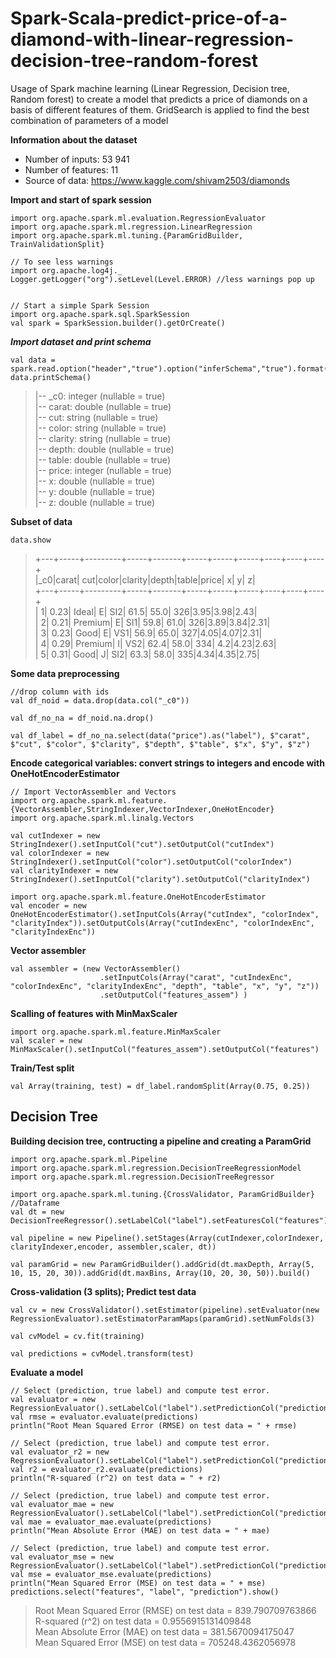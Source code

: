 # Spark-Scala-predict-price-of-a-diamond-with-linear-regression-decision-tree-random-forest
Usage of Spark machine learning (Linear Regression, Decision tree, Random forest) to create a model that predicts a price of diamonds on a basis of different features of them. GridSearch is applied to find the best combination of parameters of a model

**Information about the dataset**
- Number of inputs: 53 941
- Number of features: 11
- Source of data: https://www.kaggle.com/shivam2503/diamonds

**Import and start of spark session**
```
import org.apache.spark.ml.evaluation.RegressionEvaluator
import org.apache.spark.ml.regression.LinearRegression
import org.apache.spark.ml.tuning.{ParamGridBuilder, TrainValidationSplit}

// To see less warnings
import org.apache.log4j._
Logger.getLogger("org").setLevel(Level.ERROR) //less warnings pop up


// Start a simple Spark Session
import org.apache.spark.sql.SparkSession
val spark = SparkSession.builder().getOrCreate()
```

***Import dataset and print schema***

```
val data = spark.read.option("header","true").option("inferSchema","true").format("csv").load("diamonds.csv")
data.printSchema()
```  

>|-- _c0: integer (nullable = true)<br />
>|-- carat: double (nullable = true)<br />
>|-- cut: string (nullable = true)<br />
>|-- color: string (nullable = true)<br />
>|-- clarity: string (nullable = true)<br />
>|-- depth: double (nullable = true)<br />
>|-- table: double (nullable = true)<br />
>|-- price: integer (nullable = true)<br />
>|-- x: double (nullable = true)<br />
>|-- y: double (nullable = true)<br />
>|-- z: double (nullable = true)<br />

**Subset of data**

`data.show`

>+---+-----+---------+-----+-------+-----+-----+-----+----+----+----+<br />
>|_c0|carat|      cut|color|clarity|depth|table|price|   x|   y|   z|<br />
>+---+-----+---------+-----+-------+-----+-----+-----+----+----+----+<br />
>|  1| 0.23|    Ideal|    E|    SI2| 61.5| 55.0|  326|3.95|3.98|2.43|<br />
>|  2| 0.21|  Premium|    E|    SI1| 59.8| 61.0|  326|3.89|3.84|2.31|<br />
>|  3| 0.23|     Good|    E|    VS1| 56.9| 65.0|  327|4.05|4.07|2.31|<br />
>|  4| 0.29|  Premium|    I|    VS2| 62.4| 58.0|  334| 4.2|4.23|2.63|<br />
>|  5| 0.31|     Good|    J|    SI2| 63.3| 58.0|  335|4.34|4.35|2.75|<br />

**Some data preprocessing**

```
//drop column with ids
val df_noid = data.drop(data.col("_c0"))

val df_no_na = df_noid.na.drop()

val df_label = df_no_na.select(data("price").as("label"), $"carat", $"cut", $"color", $"clarity", $"depth", $"table", $"x", $"y", $"z")
```

**Encode categorical variables: convert strings to integers and encode with OneHotEncoderEstimator**

```
// Import VectorAssembler and Vectors
import org.apache.spark.ml.feature.{VectorAssembler,StringIndexer,VectorIndexer,OneHotEncoder}
import org.apache.spark.ml.linalg.Vectors

val cutIndexer = new StringIndexer().setInputCol("cut").setOutputCol("cutIndex")
val colorIndexer = new StringIndexer().setInputCol("color").setOutputCol("colorIndex")
val clarityIndexer = new StringIndexer().setInputCol("clarity").setOutputCol("clarityIndex")

import org.apache.spark.ml.feature.OneHotEncoderEstimator
val encoder = new OneHotEncoderEstimator().setInputCols(Array("cutIndex", "colorIndex", "clarityIndex")).setOutputCols(Array("cutIndexEnc", "colorIndexEnc", "clarityIndexEnc"))
```

**Vector assembler**

```
val assembler = (new VectorAssembler()
                    .setInputCols(Array("carat", "cutIndexEnc", "colorIndexEnc", "clarityIndexEnc", "depth", "table", "x", "y", "z"))
                    .setOutputCol("features_assem") )
```

**Scalling of features with MinMaxScaler**

```
import org.apache.spark.ml.feature.MinMaxScaler
val scaler = new MinMaxScaler().setInputCol("features_assem").setOutputCol("features")
```

**Train/Test split**

```val Array(training, test) = df_label.randomSplit(Array(0.75, 0.25))```

## Decision Tree

**Building decision tree, contructing a pipeline and creating a ParamGrid**

```
import org.apache.spark.ml.Pipeline
import org.apache.spark.ml.regression.DecisionTreeRegressionModel
import org.apache.spark.ml.regression.DecisionTreeRegressor

import org.apache.spark.ml.tuning.{CrossValidator, ParamGridBuilder}
//Dataframe
val dt = new DecisionTreeRegressor().setLabelCol("label").setFeaturesCol("features")//.setImpurity("variance")

val pipeline = new Pipeline().setStages(Array(cutIndexer,colorIndexer, clarityIndexer,encoder, assembler,scaler, dt))

val paramGrid = new ParamGridBuilder().addGrid(dt.maxDepth, Array(5, 10, 15, 20, 30)).addGrid(dt.maxBins, Array(10, 20, 30, 50)).build()
```

**Cross-validation (3 splits); Predict test data**

```
val cv = new CrossValidator().setEstimator(pipeline).setEvaluator(new RegressionEvaluator).setEstimatorParamMaps(paramGrid).setNumFolds(3)

val cvModel = cv.fit(training)

val predictions = cvModel.transform(test)
```

**Evaluate a model**

```
// Select (prediction, true label) and compute test error.
val evaluator = new RegressionEvaluator().setLabelCol("label").setPredictionCol("prediction").setMetricName("rmse")
val rmse = evaluator.evaluate(predictions)
println("Root Mean Squared Error (RMSE) on test data = " + rmse)

// Select (prediction, true label) and compute test error.
val evaluator_r2 = new RegressionEvaluator().setLabelCol("label").setPredictionCol("prediction").setMetricName("r2")
val r2 = evaluator_r2.evaluate(predictions)
println("R-squared (r^2) on test data = " + r2)

// Select (prediction, true label) and compute test error.
val evaluator_mae = new RegressionEvaluator().setLabelCol("label").setPredictionCol("prediction").setMetricName("mae")
val mae = evaluator_mae.evaluate(predictions)
println("Mean Absolute Error (MAE) on test data = " + mae)

// Select (prediction, true label) and compute test error.
val evaluator_mse = new RegressionEvaluator().setLabelCol("label").setPredictionCol("prediction").setMetricName("mse")
val mse = evaluator_mse.evaluate(predictions)
println("Mean Squared Error (MSE) on test data = " + mse)
predictions.select("features", "label", "prediction").show()
```

>Root Mean Squared Error (RMSE) on test data = 839.790709763866 <br />
>R-squared (r^2) on test data = 0.9556915131409848 <br />
>Mean Absolute Error (MAE) on test data = 381.5670094175047 <br />
>Mean Squared Error (MSE) on test data  = 705248.4362056978 <br />
